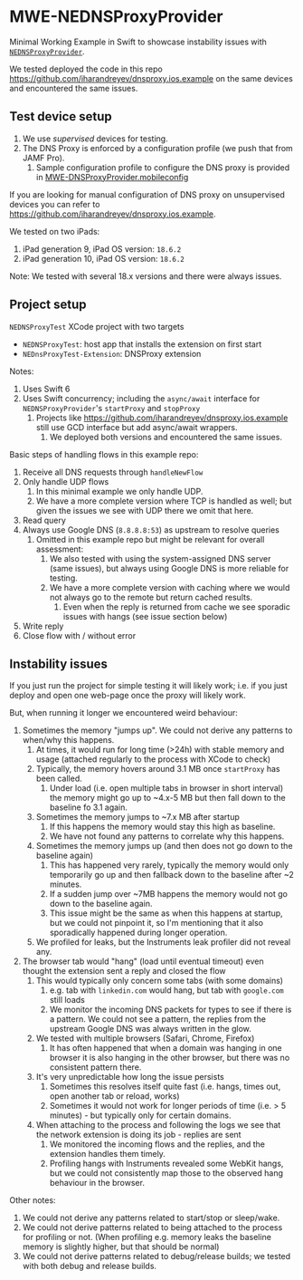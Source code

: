 # MWE-NEDNSProxyProvider

Minimal Working Example in Swift to showcase instability issues with [`NEDNSProxyProvider`](https://developer.apple.com/documentation/networkextension/nednsproxyprovider).

We tested deployed the code in this repo https://github.com/iharandreyev/dnsproxy.ios.example on the same devices and encountered the same issues.

## Test device setup

1. We use _supervised_ devices for testing.
2. The DNS Proxy is enforced by a configuration profile (we push that from JAMF Pro).
   1. Sample configuration profile to configure the DNS proxy is provided in [MWE-DNSProxyProvider.mobileconfig](MWE-DNSProxyProvider.mobileconfig)

If you are looking for manual configuration of DNS proxy on unsupervised devices you can refer to https://github.com/iharandreyev/dnsproxy.ios.example.

We tested on two iPads:

1. iPad generation 9, iPad OS version: `18.6.2`
2. iPad generation 10, iPad OS version: `18.6.2`

Note: We tested with several 18.x versions and there were always issues.

## Project setup

`NEDNSProxyTest` XCode project with two targets

- `NEDNSProxyTest`: host app that installs the extension on first start
- `NEDnsProxyTest-Extension`: DNSProxy extension

Notes:

1. Uses Swift 6
2. Uses Swift concurrency; including the `async/await` interface for `NEDNSProxyProvider`'s `startProxy` and `stopProxy`
   1. Projects like https://github.com/iharandreyev/dnsproxy.ios.example still use GCD interface but add async/await wrappers.
      1. We deployed both versions and encountered the same issues.

Basic steps of handling flows in this example repo:

1. Receive all DNS requests through `handleNewFlow`
2. Only handle UDP flows
   1. In this minimal example we only handle UDP.
   2. We have a more complete version where TCP is handled as well; but given the issues we see with UDP there we omit that here.
3. Read query
4. Always use Google DNS (`8.8.8.8:53`) as upstream to resolve queries
   1. Omitted in this example repo but might be relevant for overall assessment:
      1. We also tested with using the system-assigned DNS server (same issues), but always using Google DNS is more reliable for testing.
      2. We have a more complete version with caching where we would not always go to the remote but return cached results.
         1. Even when the reply is returned from cache we see sporadic issues with hangs (see issue section below)
5. Write reply
6. Close flow with / without error

## Instability issues

If you just run the project for simple testing it will likely work; i.e. if you just deploy and open one web-page once the proxy will likely work.

But, when running it longer we encountered weird behaviour:

1. Sometimes the memory "jumps up". We could not derive any patterns to when/why this happens.
   1. At times, it would run for long time (>24h) with stable memory and usage (attached regularly to the process with XCode to check)
   2. Typically, the memory hovers around 3.1 MB once `startProxy` has been called.
      1. Under load (i.e. open multiple tabs in browser in short interval) the memory might go up to ~4.x-5 MB but then fall down to the baseline fo 3.1 again.
   3. Sometimes the memory jumps to ~7.x MB after startup
      1. If this happens the memory would stay this high as baseline.
      2. We have not found any patterns to correlate why this happens.
   4. Sometimes the memory jumps up (and then does not go down to the baseline again)
      1. This has happened very rarely, typically the memory would only temporarily go up and then fallback down to the baseline after ~2 minutes.
      2. If a sudden jump over ~7MB happens the memory would not go down to the baseline again.
      3. This issue might be the same as when this happens at startup, but we could not pinpoint it, so I'm mentioning that it also sporadically happened during longer operation.
   5. We profiled for leaks, but the Instruments leak profiler did not reveal any.
2. The browser tab would "hang" (load until eventual timeout) even thought the extension sent a reply and closed the flow
   1. This would typically only concern some tabs (with some domains)
      1. e.g. tab with `linkedin.com` would hang, but tab with `google.com` still loads
      2. We monitor the incoming DNS packets for types to see if there is a pattern. We could not see a pattern, the replies from the upstream Google DNS was always written in the glow.
   2. We tested with multiple browsers (Safari, Chrome, Firefox)
      1. It has often happened that when a domain was hanging in one browser it is also hanging in the other browser, but there was no consistent pattern there.
   3. It's very unpredictable how long the issue persists
      1. Sometimes this resolves itself quite fast (i.e. hangs, times out, open another tab or reload, works)
      2. Sometimes it would not work for longer periods of time (i.e. > 5 minutes) - but typically only for certain domains.
   4. When attaching to the process and following the logs we see that the network extension is doing its job - replies are sent
      1. We monitored the incoming flows and the replies, and the extension handles them timely.
      2. Profiling hangs with Instruments revealed some WebKit hangs, but we could not consistently map those to the observed hang behaviour in the browser.

Other notes:

1. We could not derive any patterns related to start/stop or sleep/wake.
2. We could not derive patterns related to being attached to the process for profiling or not. (When profiling e.g. memory leaks the baseline memory is slightly higher, but that should be normal)
3. We could not derive patterns related to debug/release builds; we tested with both debug and release builds.
